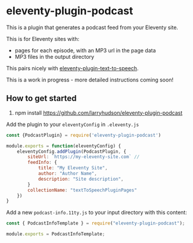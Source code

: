 # eleventy-plugin-podcast

This is a plugin that generates a podcast feed from your Eleventy site.

This is for Eleventy sites with:

- pages for each episode, with an MP3 url in the page data
- MP3 files in the output directory

This pairs nicely with [eleventy-plugin-text-to-speech](https://github.com/larryhudson/eleventy-plugin-text-to-speech).

This is a work in progress - more detailed instructions coming soon!

## How to get started

1. npm install https://github.com/larryhudson/eleventy-plugin-podcast

Add the plugin to your `eleventyConfig` in `.eleventy.js`

```js
const {PodcastPlugin} = require('eleventy-plugin-podcast')

module.exports = function(eleventyConfig) {
    eleventyConfig.addPlugin(PodcastPlugin, {
        siteUrl: `https://my-eleventy-site.com` //
        feedInfo: {
            title: "My Eleventy Site",
            author: "Author Name",
            description: "Site description",
        }
        collectionName: "textToSpeechPluginPages"
    })
}
```

Add a new `podcast-info.11ty.js` to your input directory with this content:

```js
const { PodcastInfoTemplate } = require("eleventy-plugin-podcast");

module.exports = PodcastInfoTemplate;
```
